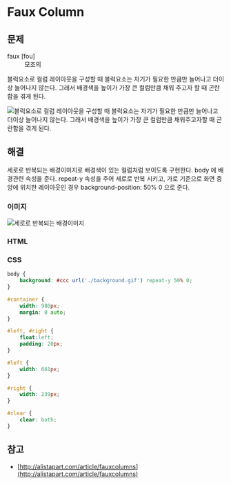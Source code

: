 Faux Column
===========
## 문제

<dl>
	<dt>faux [fou] </dt>
	<dd>모조의</dd>
</dl>

블럭요소로 컬럼 레이아웃을 구성할 때 블럭요소는 자기가 필요한 만큼만 늘어나고 더이상 늘어나지 않는다. 그래서 배경색을 높이가 가장 큰 컬럼만큼 채워 주고자 할 때 곤란함을 겪게 된다.

![블럭요소로 컬럼 레이아웃을 구성할 때 블럭요소는 자기가 필요한 만큼만 늘어나고 더이상 늘어나지 않는다. 그래서 배경색을 높이가 가장 큰 컬럼만큼 채워주고자할 때 곤란함을 겪게 된다.](http://elegantcoder.github.com/Fronteers-Repo/images/Layout/FauxColumns/tilecheat_1.gif "Faux Columns 개요 이미지")

## 해결
세로로 반복되는 배경이미지로 배경색이 있는 컬럼처럼 보이도록 구현한다.
body 에 배경관련 속성을 준다. repeat-y 속성을 주어 세로로 반복 시키고, 가로 기준으로 화면 중앙에 위치한 레이아웃인 경우 background-position: 50% 0 으로 준다.

### 이미지
![세로로 반복되는 배경이미지](http://elegantcoder.github.com/Fronteers-Repo/images/Layout/FauxColumns/tilecheat_2.gif "세로로 반복되는 배경 이미지")

### HTML
<body>
	<div id="container">
		<div id="left"></div>
		<div id="right"></div>
		<div id="clear"></div>
	</div>
</body>

### CSS
```css
body {
	background: #ccc url('./background.gif') repeat-y 50% 0;
}

#container {
	width: 980px;
	margin: 0 auto;
}

#left, #right {
	float:left;
	padding: 20px;
}

#left {
	width: 661px;
}

#right {
	width: 239px;
}

#clear {
	clear: both;
}
```


## 참고
* [http://alistapart.com/article/fauxcolumns](http://alistapart.com/article/fauxcolumns)
